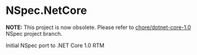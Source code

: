 # NSpec.NetCore

**NOTE:** This project is now obsolete. Please refer to [chore/dotnet-core-1.0](https://github.com/mattflo/NSpec/tree/chore/dotnet-core-1.0) NSpec project branch.

Initial NSpec port to .NET Core 1.0 RTM
